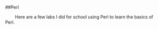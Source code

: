 ##Perl

&nbsp;&nbsp;&nbsp;&nbsp;&nbsp;&nbsp;&nbsp;&nbsp;Here are a few labs I did for school using Perl to learn the basics of Perl.